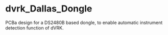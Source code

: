 # dvrk_Dallas_Dongle
PCBa design for a DS2480B based dongle, to enable automatic instrument detection function of dVRK.
